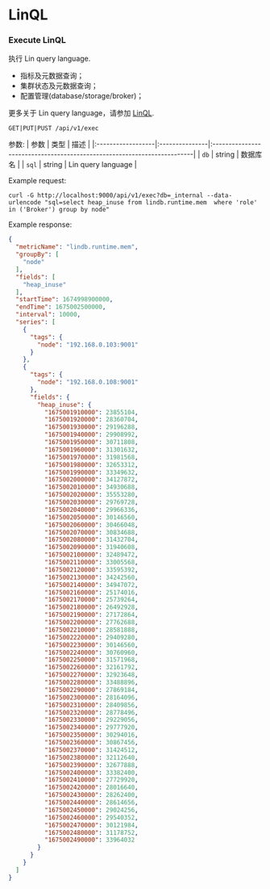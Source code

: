 # LinQL


### Execute LinQL

执行 Lin query language.

- 指标及元数据查询；
- 集群状态及元数据查询；
- 配置管理(database/storage/broker)；

更多关于 Lin query language，请参加 [LinQL](../guide/lin-ql.md).

```plaintext
GET|PUT|PUST /api/v1/exec
```

参数:
| 参数              | 类型           | 描述                                                                    |
|:------------------|:---------------|:------------------------------------------------------------------------|
| `db`              | string         | 数据库名                                                                |
| `sql`             | string         | Lin query language                                                      |

Example request:

```shell
curl -G http://localhost:9000/api/v1/exec?db=_internal --data-urlencode "sql=select heap_inuse from lindb.runtime.mem  where 'role' in ('Broker') group by node"
```

Example response:

```json
{
  "metricName": "lindb.runtime.mem",
  "groupBy": [
    "node"
  ],
  "fields": [
    "heap_inuse"
  ],
  "startTime": 1674998900000,
  "endTime": 1675002500000,
  "interval": 10000,
  "series": [
    {
      "tags": {
        "node": "192.168.0.103:9001"
      }
    },
    {
      "tags": {
        "node": "192.168.0.108:9001"
      },
      "fields": {
        "heap_inuse": {
          "1675001910000": 23855104,
          "1675001920000": 28360704,
          "1675001930000": 29196288,
          "1675001940000": 29908992,
          "1675001950000": 30711808,
          "1675001960000": 31301632,
          "1675001970000": 31981568,
          "1675001980000": 32653312,
          "1675001990000": 33349632,
          "1675002000000": 34127872,
          "1675002010000": 34930688,
          "1675002020000": 35553280,
          "1675002030000": 29769728,
          "1675002040000": 29966336,
          "1675002050000": 30146560,
          "1675002060000": 30466048,
          "1675002070000": 30834688,
          "1675002080000": 31432704,
          "1675002090000": 31940608,
          "1675002100000": 32489472,
          "1675002110000": 33005568,
          "1675002120000": 33595392,
          "1675002130000": 34242560,
          "1675002140000": 34947072,
          "1675002160000": 25174016,
          "1675002170000": 25739264,
          "1675002180000": 26492928,
          "1675002190000": 27172864,
          "1675002200000": 27762688,
          "1675002210000": 28581888,
          "1675002220000": 29409280,
          "1675002230000": 30146560,
          "1675002240000": 30760960,
          "1675002250000": 31571968,
          "1675002260000": 32161792,
          "1675002270000": 32923648,
          "1675002280000": 33488896,
          "1675002290000": 27869184,
          "1675002300000": 28164096,
          "1675002310000": 28409856,
          "1675002320000": 28778496,
          "1675002330000": 29229056,
          "1675002340000": 29777920,
          "1675002350000": 30294016,
          "1675002360000": 30867456,
          "1675002370000": 31424512,
          "1675002380000": 32112640,
          "1675002390000": 32677888,
          "1675002400000": 33382400,
          "1675002410000": 27729920,
          "1675002420000": 28016640,
          "1675002430000": 28262400,
          "1675002440000": 28614656,
          "1675002450000": 29024256,
          "1675002460000": 29540352,
          "1675002470000": 30121984,
          "1675002480000": 31178752,
          "1675002490000": 33964032
        }
      }
    }
  ]
}
```

